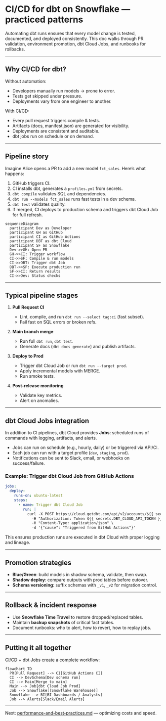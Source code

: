 # CI/CD for dbt on Snowflake — practiced patterns

Automating dbt runs ensures that every model change is tested, documented, and deployed consistently. This doc walks through PR validation, environment promotion, dbt Cloud Jobs, and runbooks for rollbacks.

---

## Why CI/CD for dbt?

Without automation:
- Developers manually run models → prone to error.
- Tests get skipped under pressure.
- Deployments vary from one engineer to another.

With CI/CD:
- Every pull request triggers compile & tests.
- Artifacts (docs, manifest.json) are generated for visibility.
- Deployments are consistent and auditable.
- dbt jobs run on schedule or on demand.

---

## Pipeline story

Imagine Alice opens a PR to add a new model `fct_sales`. Here’s what happens:

1. GitHub triggers CI.
2. CI installs dbt, generates a `profiles.yml` from secrets.
3. `dbt compile` validates SQL and dependencies.
4. `dbt run --models fct_sales` runs fast tests in a dev schema.
5. `dbt test` validates quality.
6. If merged, CI deploys to production schema and triggers dbt Cloud Job for full refresh.

```mermaid
sequenceDiagram
  participant Dev as Developer
  participant GH as GitHub
  participant CI as GitHub Actions
  participant DBT as dbt Cloud
  participant SF as Snowflake
  Dev->>GH: Open PR
  GH->>CI: Trigger workflow
  CI->>SF: Compile & run models
  CI->>DBT: Trigger dbt Job
  DBT->>SF: Execute production run
  SF->>CI: Return results
  CI->>Dev: Status checks
```

---

## Typical pipeline stages

1. **Pull Request CI**  
   - Lint, compile, and run `dbt run --select tag:ci` (fast subset).  
   - Fail fast on SQL errors or broken refs.

2. **Main branch merge**  
   - Run full `dbt run`, `dbt test`.  
   - Generate docs (`dbt docs generate`) and publish artifacts.

3. **Deploy to Prod**  
   - Trigger dbt Cloud Job or run `dbt run --target prod`.  
   - Apply incremental models with MERGE.  
   - Run smoke tests.

4. **Post-release monitoring**  
   - Validate key metrics.  
   - Alert on anomalies.

---

## dbt Cloud Jobs integration

In addition to CI pipelines, dbt Cloud provides **Jobs**: scheduled runs of commands with logging, artifacts, and alerts.

- Jobs can run on schedule (e.g., hourly, daily) or be triggered via API/CI.  
- Each job can run with a target profile (`dev`, `staging`, `prod`).  
- Notifications can be sent to Slack, email, or webhooks on success/failure.  

### Example: Trigger dbt Cloud Job from GitHub Actions

```yaml
jobs:
  deploy:
    runs-on: ubuntu-latest
    steps:
      - name: Trigger dbt Cloud Job
        run: |
          curl -X POST https://cloud.getdbt.com/api/v2/accounts/${{ secrets.DBT_ACCOUNT_ID }}/jobs/${{ secrets.DBT_JOB_ID }}/run/ \
            -H "Authorization: Token ${{ secrets.DBT_CLOUD_API_TOKEN }}" \
            -H "Content-Type: application/json" \
            -d '{"cause": "Triggered from GitHub Actions"}'
```

This ensures production runs are executed in dbt Cloud with proper logging and lineage.

---

## Promotion strategies

- **Blue/Green**: build models in shadow schema, validate, then swap.  
- **Shadow deploy**: compare outputs with prod tables before cutover.  
- **Schema versioning**: suffix schemas with `_v1`, `_v2` for migration control.

---

## Rollback & incident response

- Use **Snowflake Time Travel** to restore dropped/replaced tables.  
- Maintain **backup snapshots** of critical fact tables.  
- Document runbooks: who to alert, how to revert, how to replay jobs.

---

## Putting it all together

CI/CD + dbt Jobs create a complete workflow:

```mermaid
flowchart TD
  PR[Pull Request] --> CI[GitHub Actions CI]
  CI --> DevSchema[Dev schema run]
  CI --> Main[Merge to main]
  Main --> Job[dbt Cloud Job Prod]
  Job --> Snowflake[(Snowflake Warehouse)]
  Snowflake --> BI[BI Dashboards / Analysts]
  Job --> Alerts[Slack/Email Alerts]
```

---

Next: [performance-and-best-practices.md](./performance-and-best-practices.md) — optimizing costs and speed.

